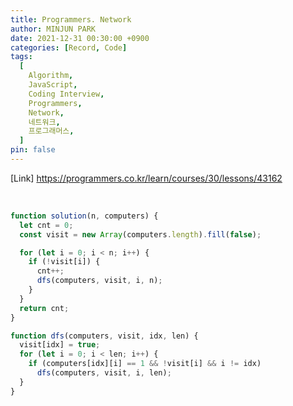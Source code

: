 ```yaml
---
title: Programmers. Network
author: MINJUN PARK
date: 2021-12-31 00:30:00 +0900
categories: [Record, Code]
tags:
  [
    Algorithm,
    JavaScript,
    Coding Interview,
    Programmers,
    Network,
    네트워크,
    프로그래머스,
  ]
pin: false
---
```


[Link] <https://programmers.co.kr/learn/courses/30/lessons/43162>

<br>

```javascript
function solution(n, computers) {
  let cnt = 0;
  const visit = new Array(computers.length).fill(false);

  for (let i = 0; i < n; i++) {
    if (!visit[i]) {
      cnt++;
      dfs(computers, visit, i, n);
    }
  }
  return cnt;
}

function dfs(computers, visit, idx, len) {
  visit[idx] = true;
  for (let i = 0; i < len; i++) {
    if (computers[idx][i] == 1 && !visit[i] && i != idx)
      dfs(computers, visit, i, len);
  }
}
```
